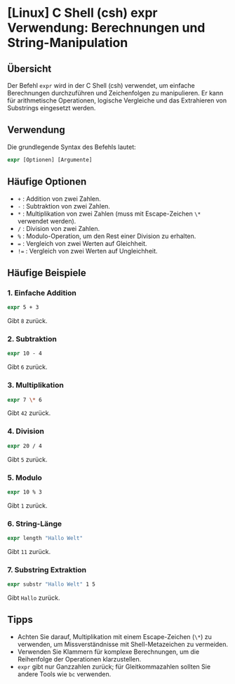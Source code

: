 # [Linux] C Shell (csh) expr Verwendung: Berechnungen und String-Manipulation

## Übersicht
Der Befehl `expr` wird in der C Shell (csh) verwendet, um einfache Berechnungen durchzuführen und Zeichenfolgen zu manipulieren. Er kann für arithmetische Operationen, logische Vergleiche und das Extrahieren von Substrings eingesetzt werden.

## Verwendung
Die grundlegende Syntax des Befehls lautet:

```csh
expr [Optionen] [Argumente]
```

## Häufige Optionen
- `+` : Addition von zwei Zahlen.
- `-` : Subtraktion von zwei Zahlen.
- `*` : Multiplikation von zwei Zahlen (muss mit Escape-Zeichen `\*` verwendet werden).
- `/` : Division von zwei Zahlen.
- `%` : Modulo-Operation, um den Rest einer Division zu erhalten.
- `=` : Vergleich von zwei Werten auf Gleichheit.
- `!=` : Vergleich von zwei Werten auf Ungleichheit.

## Häufige Beispiele

### 1. Einfache Addition
```csh
expr 5 + 3
```
Gibt `8` zurück.

### 2. Subtraktion
```csh
expr 10 - 4
```
Gibt `6` zurück.

### 3. Multiplikation
```csh
expr 7 \* 6
```
Gibt `42` zurück.

### 4. Division
```csh
expr 20 / 4
```
Gibt `5` zurück.

### 5. Modulo
```csh
expr 10 % 3
```
Gibt `1` zurück.

### 6. String-Länge
```csh
expr length "Hallo Welt"
```
Gibt `11` zurück.

### 7. Substring Extraktion
```csh
expr substr "Hallo Welt" 1 5
```
Gibt `Hallo` zurück.

## Tipps
- Achten Sie darauf, Multiplikation mit einem Escape-Zeichen (`\*`) zu verwenden, um Missverständnisse mit Shell-Metazeichen zu vermeiden.
- Verwenden Sie Klammern für komplexe Berechnungen, um die Reihenfolge der Operationen klarzustellen.
- `expr` gibt nur Ganzzahlen zurück; für Gleitkommazahlen sollten Sie andere Tools wie `bc` verwenden.
